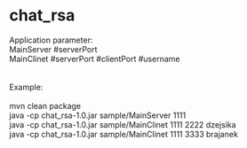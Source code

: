 # chat_rsa

Application parameter:<br />
MainServer #serverPort <br />
MainClinet #serverPort #clientPort #username<br />
<br /><br />
Example:<br />
<br />
mvn clean package<br />
java -cp chat_rsa-1.0.jar sample/MainServer  1111<br />
java -cp chat_rsa-1.0.jar sample/MainClinet  1111 2222 dzejsika<br />
java -cp chat_rsa-1.0.jar sample/MainClinet  1111 3333 brajanek<br />







